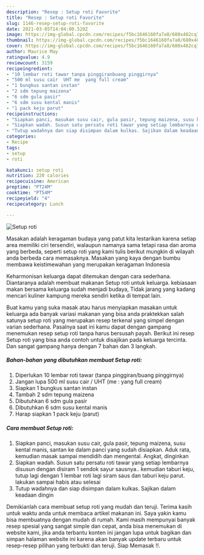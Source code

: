 ```yaml
---
description: "Resep : Setup roti Favorite"
title: "Resep : Setup roti Favorite"
slug: 1146-resep-setup-roti-favorite
date: 2021-03-05T14:04:00.520Z
image: https://img-global.cpcdn.com/recipes/f5bc1646160fa7a0/680x482cq70/setup-roti-foto-resep-utama.jpg
thumbnail: https://img-global.cpcdn.com/recipes/f5bc1646160fa7a0/680x482cq70/setup-roti-foto-resep-utama.jpg
cover: https://img-global.cpcdn.com/recipes/f5bc1646160fa7a0/680x482cq70/setup-roti-foto-resep-utama.jpg
author: Maurice May
ratingvalue: 4.9
reviewcount: 3159
recipeingredient:
- "10 lembar roti tawar tanpa pinggiranbuang pinggirnya"
- "500 ml susu cair  UHT me  yang full cream"
- "1 bungkus santan instan"
- "2 sdm tepung maizena"
- "6 sdm gula pasir"
- "6 sdm susu kental manis"
- "1 pack keju parut"
recipeinstructions:
- "Siapkan panci, masukan susu cair, gula pasir, tepung maizena, susu kental manis, santan ke dalam panci yang sudah disiapkan. Aduk rata, kemudian masak sampai mendidih dan mengental. Angkat, dinginkan"
- "Siapkan wadah. Susun satu persatu roti tawar yang setiap lembarnya disusun dengan disiram 1 sendok sayur sausnya.. kemudian taburi keju, tutup lagi dengan 1 lembar roti lagi siram saus dan taburi keju parut. lakukan sampai habis atau selesai"
- "Tutup wadahnya dan siap disimpan dalam kulkas. Sajikan dalam keadaan dingin"
categories:
- Recipe
tags:
- setup
- roti

katakunci: setup roti 
nutrition: 220 calories
recipecuisine: American
preptime: "PT24M"
cooktime: "PT54M"
recipeyield: "4"
recipecategory: Lunch

---
```



![Setup roti](https://img-global.cpcdn.com/recipes/f5bc1646160fa7a0/680x482cq70/setup-roti-foto-resep-utama.jpg)

Masakan adalah keragaman budaya yang patut kita lestarikan karena setiap area memiliki ciri tersendiri, walaupun namanya sama tetapi rasa dan aroma yang berbeda, seperti setup roti yang kami tulis berikut mungkin di wilayah anda berbeda cara memasaknya. Masakan yang kaya dengan bumbu membawa keistimewahan yang merupakan keragaman Indonesia



Keharmonisan keluarga dapat ditemukan dengan cara sederhana. Diantaranya adalah membuat makanan Setup roti untuk keluarga. kebiasaan makan bersama keluarga sudah menjadi budaya, Tidak jarang yang kadang mencari kuliner kampung mereka sendiri ketika di tempat lain.

Buat kamu yang suka masak atau harus menyiapkan masakan untuk keluarga ada banyak variasi makanan yang bisa anda praktekkan salah satunya setup roti yang merupakan resep terkenal yang simpel dengan varian sederhana. Pasalnya saat ini kamu dapat dengan gampang menemukan resep setup roti tanpa harus bersusah payah.
Berikut ini resep Setup roti yang bisa anda contoh untuk disajikan pada keluarga tercinta. Dan sangat gampang hanya dengan 7 bahan dan 3 langkah.


<!--inarticleads1-->

##### Bahan-bahan yang dibutuhkan membuat Setup roti:

1. Diperlukan 10 lembar roti tawar (tanpa pinggiran/buang pinggirnya)
1. Jangan lupa 500 ml susu cair / UHT (me : yang full cream)
1. Siapkan 1 bungkus santan instan
1. Tambah 2 sdm tepung maizena
1. Dibutuhkan 6 sdm gula pasir
1. Dibutuhkan 6 sdm susu kental manis
1. Harap siapkan 1 pack keju (parut)




<!--inarticleads2-->

##### Cara membuat  Setup roti:

1. Siapkan panci, masukan susu cair, gula pasir, tepung maizena, susu kental manis, santan ke dalam panci yang sudah disiapkan. Aduk rata, kemudian masak sampai mendidih dan mengental. Angkat, dinginkan
1. Siapkan wadah. Susun satu persatu roti tawar yang setiap lembarnya disusun dengan disiram 1 sendok sayur sausnya.. kemudian taburi keju, tutup lagi dengan 1 lembar roti lagi siram saus dan taburi keju parut. lakukan sampai habis atau selesai
1. Tutup wadahnya dan siap disimpan dalam kulkas. Sajikan dalam keadaan dingin




Demikianlah cara membuat setup roti yang mudah dan teruji. Terima kasih untuk waktu anda untuk membaca artikel makanan ini. Saya yakin kamu bisa membuatnya dengan mudah di rumah. Kami masih mempunyai banyak resep spesial yang sangat simple dan cepat, anda bisa menemukan di website kami, jika anda terbantu konten ini jangan lupa untuk bagikan dan simpan halaman website ini karena akan banyak update terbaru untuk resep-resep pilihan yang terbukti dan teruji. Siap Memasak !!. 
